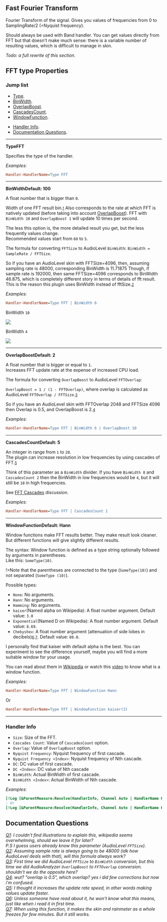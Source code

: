 ## Fast Fourier Transform

Fourier Transform of the signal. Gives you values of frequencies from 0 to SamplingRate/2 (=Nyquist frequency).

Should always be used with Band handler. You can get values directly from FFT but that doesn't make much sense: there is a variable number of resulting values, which is difficult to manage in skin.

_Todo: a full rewrite of this section._

## FFT type Properties

### Jump list

- [Type](#type).
- [BinWidth](#bin-width).
- [OverlapBoost](#overlap-boost).
- [CascadesCount](#cascades-count).
- [WindowFunction](#window-function).
<!-- - [Usage Examples](#Usage-Examples). -->
- [Handler Info](#handler-info).
- [Documentation Questions](#q).

---

<p id="type" class="p-title"><b>Type</b><b>FFT</b></p>

Specifies the type of the handler.

_Examples:_

```ini
Handler-HandlerName=Type FFT
```

---

<p id="bin-width" class="p-title"><b>BinWidth</b><b>Default: 100</b></p>

A float number that is bigger than `0`.<br>

Width of one FFT result bin.<small id="i1">[1](#q)</small> Also corresponds to the rate at which FFT is natively updated (before taking into account [OverlapBoost](#overlap-boost)). FFT with `BinWidth 10` and `OverlapBoost 1` will update 10 times per second.

The less this option is, the more detailed result you get, but the less frequently values change.<br/>
Recommended values start from `60` to `5`.

The formula for converting `FFTSize` to AudioLevel `BinWidth`: `BinWidth = SampleRate / FFTSize`.

So if you have an AudioLevel skin with FFTSize=4096, then, assuming sampling rate is 48000, corresponding BinWidth is 11.71875
Though, if sample rate is 192000, then same FFTSize=4096 corresponds to BinWidth 46.875, which is completely different story in terms of details of fft result.<br/>
This is the reason this plugin uses BinWidth instead of fftSize.<small id="i2">[2](#q)</small>

_Examples:_

```ini
Handler-HandlerName=Type FFT | BinWidth 6
```

BinWidth `10`

<img src="docs\handler-types\examples\fft\bin-width10.PNG" />

BinWidth `4`

<img src="docs\handler-types\examples\fft\bin-width4.PNG" />

---

<p id="overlap-boost" class="p-title"><b>OverlapBoost</b><b>Default: 2</b></p>

A float number that is bigger or equal to `1`.<br>
Increases FFT update rate at the expense of increased CPU load.

The formula for converting `OverlapBoost` to AudioLevel `FFTOverlap`:

`OverlapBoost = 1 / (1 - FFTOverlap)`, where overlap is calculated as AudioLevel `FFTOverlap / FFTSize`.<small id="i3">[3](#q)</small>

So if you have an AudioLevel skin with FFTOverlap 2048 and FFTSize 4096 then Overlap is 0.5, and OverlapBoost is 2.<small id="i4">[4](#q)</small>

_Examples:_

```ini
Handler-HandlerName=Type FFT | BinWidth 6 | OverlapBoost 10
```

---

<p id="cascades-count" class="p-title"><b>CascadesCount</b><b>Default: 5</b></p>

An integer in range from `1` to `20`.<br/>
The plugin can increase resolution in low frequencies by using cascades of FFT.<small id="i5">[5](#q)</small>

Think of this parameter as a `BinWidth` divider. If you have `BinWidth 8` and `CascadesCount 2` then the BinWidth in low frequencies would be `4`, but it will still be `10` in high frequencies.

See [FFT Cascades](/docs/discussions/fft-cascades.md) discussion.

_Examples:_

```ini
Handler-HandlerName=Type FFT | CascadesCount 1
```

---

<p id="window-function" class="p-title"><b>WindowFunction</b><b>Default: Hann</b></p>

Window functions make FFT results better. They make result look cleaner. But different functions will give slightly different results.

The syntax: Window function is defined as a type string optionally followed by arguments in parentheses.<br/>
Like this: `SomeType(10)`.

!>Note that the parentheses are connected to the type (`SomeType(10)`) and not separated (`SomeType (10)`).

Possible types:

- `None`: No arguments.
- `Hann`: No arguments.
- `Hamming`: No arguments.
- `kaiser`(Named alpha on Wikipedia): A float number argument. Default value: `3.0`
- `Exponential`(Named D on Wikipedia): A float number argument. Default value: `8.69`.
- `Chebyshev`: A float number argument (attenuation of side lobes in decibels)<small id="i6">[6](#q)</small>.<small id="i7">[7](#q)</small>. Default value: `80.0`.

I personally find that kaiser with default alpha is the best. You can experiment to see the difference yourself, maybe you will find a more suitable window for your usage.

You can read about them in [Wikipedia](https://en.wikipedia.org/wiki/Window_function) or watch this [video](https://www.youtube.com/watch?v=YsqGQzJ_2V0) to know what is a window function.

_Examples:_

```ini
Handler-HandlerName=Type FFT | WindowFunction Hann
```

Or

```ini
Handler-HandlerName=Type FFT | WindowFunction kaiser(3)
```

---

### Handler Info

- `Size`: Size of the FFT.
- `Cascades Count`: Value of `CascadesCount` option.
- `Overlap`: Value of `OverlapBoost` option.
- `Nyquist Frequency`: Nyquist frequency of first cascade.
- `Nyquist Frequency <Index>`: Nyquist frequency of Nth cascade.
- `DC`: DC value of first cascade.
- `DC <Index>`: DC value of Nth cascade
- `BinWidth`: Actual BinWidth of first cascade.
- `BinWidth <Index>`: Actual BinWidth of Nth cascade.

_Examples:_

```ini
[!Log [&ParentMeasure:Resolve(HandlerInfo, Channel Auto | HandlerName FFTHandler | Size)]]
; Or
[!Log [&ParentMeasure:Resolve(HandlerInfo, Channel Auto | HandlerName FFTHandler | Nyquist Frequency 5)]]
```

## Documentation Questions <i id="q">

[Q1](#i1): I couldn't find illustrations to explain this, wikipedia seems overwhelming, should we leave it for later?<br/>P.S I guess users already know this parameter (AudioLevel `FFTSize`).<br/>
[Q2](#i2): Assuming sample rate is always going to be 48000 (idk how AudioLevel deals with that), will this formula always work?<br/>
[Q3](#i3): First time we did AudioLevel `FFTSize` to `BinWidth` conversion, but this time we did AudioAnalyzer `OverlapBoost` to `FFTOverlap` conversion. shouldn't we do the opposite here?<br/>
[Q4](#i4): wut? "overlap is 0.5", which overlap? yes i did few corrections but now i'm confused.<br/>
[Q5](#i5): I thought it increases the update rate speed, in other words making values update faster.<br/>
[Q6](#i6): Unless someone have read about it, he won't know what this means, just like when i read it in first time.<br/>
[Q7](#i7): When using this function, it makes the skin and rainmeter as a whole freezes for few minutes. But it still works.<br/>

</i>
